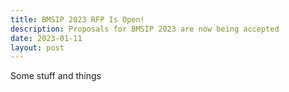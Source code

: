 ```yaml
---
title: BMSIP 2023 RFP Is Open!
description: Proposals for BMSIP 2023 are now being accepted
date: 2023-01-11
layout: post
---
```


Some stuff and things